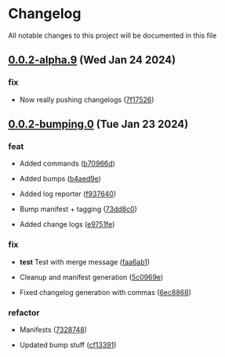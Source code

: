 
# Changelog

All notable changes to this project will be documented in this file


## [0.0.2-alpha.9](https://github.com/cp-utils/gitversion/compare/0.0.2-alpha.8...0.0.2-alpha.9) (Wed Jan 24 2024)

### fix

* Now really pushing changelogs ([7f17526](https://github.com/cp-utils/gitversion/commit/7f1752689ad7e94958cc7de2d9fa905a1870e743))

## [0.0.2-bumping.0](https://github.com/cp-utils/gitversion/compare/0.0.1...0.0.2-bumping.0) (Tue Jan 23 2024)

### feat

* Added commands ([b70966d](https://github.com/cp-utils/gitversion/commit/b70966d338552d9be55620c8809eb103cb55414f))

* Added bumps ([b4aed9e](https://github.com/cp-utils/gitversion/commit/b4aed9ecb07b1183f891c6661c6552c428c04633))

* Added log reporter ([f937640](https://github.com/cp-utils/gitversion/commit/f93764028f7fb784f0bf4e1c92bb06a7b8d87628))

* Bump manifest + tagging ([73dd8c0](https://github.com/cp-utils/gitversion/commit/73dd8c0be90b240fdaccd12347ff9ad5b44843b8))

* Added change logs ([e9751fe](https://github.com/cp-utils/gitversion/commit/e9751fec4a7c46b819cf32347e42d73dbca0278a))

### fix

* **test** Test with merge message ([faa6ab1](https://github.com/cp-utils/gitversion/commit/faa6ab156a292f4b673d803f5ed7f20d0fdb7253))

* Cleanup and manifest generation ([5c0969e](https://github.com/cp-utils/gitversion/commit/5c0969e6ff54ddadc5591510ea8c6d9208b9f72c))

* Fixed changelog generation with commas ([6ec8868](https://github.com/cp-utils/gitversion/commit/6ec8868bef44875dcb146ae6c0cd48f3f97e8500))

### refactor

* Manifests ([7328748](https://github.com/cp-utils/gitversion/commit/732874892d0bacd86e9fc5d903486aeb29c01063))

* Updated bump stuff ([cf13391](https://github.com/cp-utils/gitversion/commit/cf13391a23a9575eee3b2de5dbb563bc39673c34))

